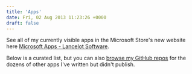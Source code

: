 ```yaml
---
title: 'Apps'
date: Fri, 02 Aug 2013 11:23:26 +0000
draft: false
---
```


See all of my currently visible apps in the Microsoft Store's new website here [Microsoft Apps - Lancelot Software](https://apps.microsoft.com/store/search?publisher=Lancelot%20Software).

Below is a curated list, but you can also [browse my GitHub repos](https://github.com/LanceMcCarthy) for the dozens of other apps I've written but didn't publish.

<script src="/js/manup.js"></script>
<script>
  mspb('9PD3JFK7W5MB', function(badge) { document.getElementById('mspb-4zufkjer8q2r').innerHTML = badge; });
  mspb('9NBLGGH6850J', function(badge) { document.getElementById('mspb-ww4g6hunw4oc').innerHTML = badge; });
  mspb('9WZDNCRDMGBF', function(badge) { document.getElementById('mspb-k193fm4umxlm').innerHTML = badge; });
  mspb('9NSQ8PJ89SJT', function(badge) { document.getElementById('mspb-ti88ik4tr4lb').innerHTML = badge; });
  mspb('9NRXNX3WLH77', function(badge) { document.getElementById('mspb-3i2h3xag964m').innerHTML = badge; });
  mspb('9MZNMK3MPV8R', function(badge) { document.getElementById('mspb-sgk85bl4po35').innerHTML = badge; });
  mspb('9NBLGGH08QC1', function(badge) { document.getElementById('mspb-32sw15rc8ttc').innerHTML = badge; });
  mspb('9NBLGGH0F2CN', function(badge) { document.getElementById('mspb-pwivk2tr4yny').innerHTML = badge; });
  mspb('9NBLGGH3G0SN', function(badge) { document.getElementById('mspb-ed5fyf2zm1aq').innerHTML = badge; });
  mspb('9WZDNCRDMGJ4', function(badge) { document.getElementById('mspb-p2h9y1xar4ke').innerHTML = badge; });
  mspb('9PMCKHT7M93P', function(badge) { document.getElementById('mspb-x0pjwfzwg043').innerHTML = badge; });
  mspb('9NBLGGH08QDZ', function(badge) { document.getElementById('mspb-brmaan3fpktc').innerHTML = badge; });
</script>
